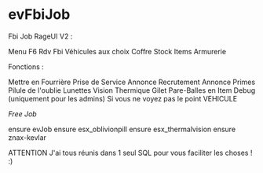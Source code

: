 # evFbiJob

Fbi Job RageUI V2 :

 Menu F6
 Rdv Fbi
 Véhicules aux choix
 Coffre
 Stock Items
 Armurerie

Fonctions :

 Mettre en Fourrière
 Prise de Service
 Annonce Recrutement
 Annonce Primes
 Pilule de l'oublie
 Lunettes Vision Thermique
 Gilet Pare-Balles en Item
 Debug (uniquement pour les admins)   Si vous ne voyez pas le point VEHICULE

*Free Job*

ensure evJob
ensure esx_oblivionpill
ensure esx_thermalvision
ensure znax-kevlar

ATTENTION 
J'ai tous réunis dans 1 seul SQL pour vous faciliter les choses ! :)
